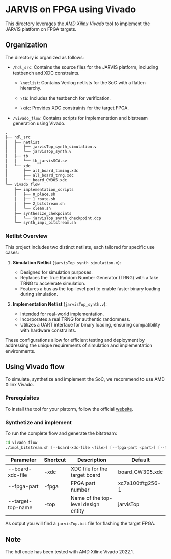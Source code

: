 # JARVIS on FPGA using Vivado

This directory leverages the _AMD Xilinx Vivado_ tool to implement the JARVIS platform on FPGA targets.

## Organization

The directory is organized as follows:

- `/hdl_src`: Contains the source files for the JARVIS platform, including testbench and XDC constraints.
  - `\netlist`: Contains Verilog netlists for the SoC with a flatten hierarchy.

  - `\tb`: Includes the testbench for verification.
  - `\xdc`: Provides XDC constraints for the target FPGA.
- `/vivado_flow`: Contains scripts for implementation and bitstream generation using Vivado.

```txt
.
├── hdl_src
│   ├── netlist
│   │   ├── jarvisTop_synth_simulation.v
│   │   └── jarvisTop_synth.v
│   ├── tb
│   │   └── tb_jarvisSCA.sv
│   └── xdc
│       ├── all_board_timing.xdc
│       ├── all_board_trng.xdc
│       └── board_CW305.xdc
└── vivado_flow
    ├── implementation_scripts
    │   ├── 0_place.sh
    │   ├── 1_route.sh
    │   ├── 2_bitstream.sh
    │   └── clean.sh
    ├── synthesize_chekpoints
    │   └── jarvisTop_synth_checkpoint.dcp
    └── synth_impl_bitstream.sh
```

### Netlist Overview

This project includes two distinct netlists, each tailored for specific use cases:

1. **Simulation Netlist** (`jarvisTop_synth_simulation.v`):
    - Designed for simulation purposes.
    - Replaces the True Random Number Generator (TRNG) with a fake TRNG to accelerate simulation.
    - Features a bus as the top-level port to enable faster binary loading during simulation.

2. **Implementation Netlist** (`jarvisTop_synth.v`):
    - Intended for real-world implementation.
    - Incorporates a real TRNG for authentic randomness.
    - Utilizes a UART interface for binary loading, ensuring compatibility with hardware constraints.

These configurations allow for efficient testing and deployment by addressing the unique requirements of simulation and implementation environments.

## Using Vivado flow

To simulate, synthetize and implement the SoC, we recommend to use AMD Xilinx Vivado.

### Prerequisites

To install the tool for your platorm, follow the official [website](https://www.xilinx.com/support/download.html).

### Synthetize and implement

To run the complete flow and generate the bitstream:

```bash
cd vivado_flow
./impl_bitstream.sh [--board-xdc-file <file>] [--fpga-part <part>] [--target-top-name <name>]
```

| Parameter             | Shortcut  | Description                                      | Default          |
|---------------------- |-----------|--------------------------------------------------|------------------|
| --board-xdc-file      | -xdc      | XDC file for the target board                    | board_CW305.xdc  |
| --fpga-part           | -fpga     | FPGA part number                                 | xc7a100tftg256-1 |
| --target-top-name     | -top      | Name of the top-level design entity              | jarvisTop          |

As output you will find a `jarvisTop.bit` file for flashing the target FPGA.

## Note

The hdl code has been tested with AMD Xilinx Vivado 2022.1.
